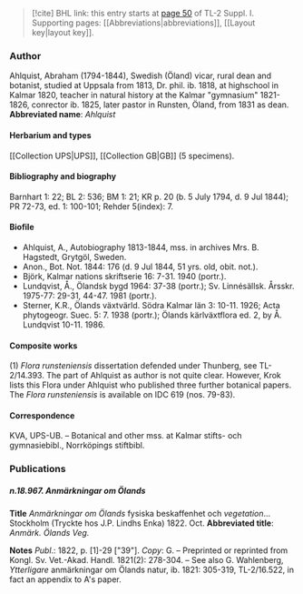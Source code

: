 > [!cite] BHL link: this entry starts at [page 50](https://www.biodiversitylibrary.org/page/33264739) of TL-2 Suppl. I.
> Supporting pages: [[Abbreviations|abbreviations]], [[Layout key|layout key]].

### Author

Ahlquist, Abraham (1794-1844), Swedish (Öland) vicar, rural dean and botanist, studied at Uppsala from 1813, Dr. phil. ib. 1818, at highschool in Kalmar 1820, teacher in natural history at the Kalmar "gymnasium" 1821-1826, conrector ib. 1825, later pastor in Runsten, Öland, from 1831 as dean. 
**Abbreviated name**: *Ahlquist*

#### Herbarium and types

[[Collection UPS|UPS]], [[Collection GB|GB]] (5 specimens).

#### Bibliography and biography

Barnhart 1: 22; BL 2: 536; BM 1: 21; KR p. 20 (b. 5 July 1794, d. 9 Jul 1844); PR 72-73, ed. 1: 100-101; Rehder 5(index): 7.

#### Biofile

- Ahlquist, A., Autobiography 1813-1844, mss. in archives Mrs. B. Hagstedt, Grytgöl, Sweden.
- Anon., Bot. Not. 1844: 176 (d. 9 Jul 1844, 51 yrs. old, obit. not.).
- Björk, Kalmar nations skriftserie 16: 7-31. 1940 (portr.).
- Lundqvist, Å., Ölandsk bygd 1964: 37-38 (portr.); Sv. Linnésällsk. Årsskr. 1975-77: 29-31, 44-47. 1981 (portr.).
- Sterner, K.R., Ölands växtvärld. Södra Kalmar län 3: 10-11. 1926; Acta phytogeogr. Suec. 5: 7. 1938 (portr.); Ölands kärlväxtflora ed. 2, by Å. Lundqvist 10-11. 1986.

#### Composite works

(1) *Flora runsteniensis* dissertation defended under Thunberg, see TL-2/14.393. The part of Ahlquist as author is not quite clear. However, Krok lists this Flora under Ahlquist who published three further botanical papers. The *Flora runsteniensis* is available on IDC 619 (nos. 79-83).

#### Correspondence

KVA, UPS-UB. – Botanical and other mss. at Kalmar stifts- och gymnasiebibl., Norrköpings stiftbibl.

### Publications

##### n.18.967. Anmärkningar om Ölands

**Title**
*Anmärkningar om Ölands* fysiska beskaffenhet och *vegetation*... Stockholm (Tryckte hos J.P. Lindhs Enka) 1822. Oct.
**Abbreviated title**: *Anmärk. Ölands Veg.*

**Notes**
*Publ*.: 1822, p. \[1\]-29 \["39"\]. *Copy*: G. – Preprinted or reprinted from Kongl. Sv. Vet.-Akad. Handl. 1821(2): 278-304. – See also G. Wahlenberg, *Ytterligare* anmärkningar om Ölands natur, ib. 1821: 305-319, TL-2/16.522, in fact an appendix to A's paper.

